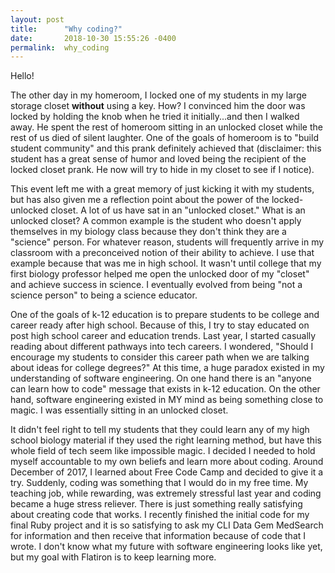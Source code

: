 ```yaml
---
layout: post
title:      "Why coding?"
date:       2018-10-30 15:55:26 -0400
permalink:  why_coding
---
```




Hello! 

The other day in my homeroom, I locked one of my students in my large storage closet **without** using a key.  How? I convinced him the door was locked by holding the knob when he tried it initially...and then I walked away.  He spent the rest of homeroom sitting in an unlocked closet while the rest of us died of silent laughter.  One of the goals of homeroom is to "build student community" and this prank definitely achieved that  (disclaimer: this student has a great sense of humor and loved being the recipient of the locked closet prank.  He now will try to hide in my closet to see if I notice).  

This event left me with a great memory of just kicking it with my students, but has also given me a reflection point about the power of the locked-unlocked closet.  A lot of us have sat in an "unlocked closet."  What is an unlocked closet?  A common example is the student who doesn't apply themselves in my biology class because they don't think they are a "science" person.  For whatever reason, students will frequently arrive in my classroom with a preconceived notion of their ability to achieve.  I use that example because that was me in high school.  It wasn't until college that my first biology professor helped me open the unlocked door of my "closet" and achieve success in science.  I eventually evolved from being "not a science person" to being a science educator. 

One of the goals of k-12 education is to prepare students to be college and career ready after high school. Because of this,  I try to stay educated on post high school career and education trends.   Last year, I started casually reading about different pathways into tech careers.  I wondered, "Should I encourage my students to consider this career path when we are talking about ideas for college degrees?"  At this time, a huge paradox existed in my understanding of software engineering.  On one hand there is an "anyone can learn how to code" message that exists in k-12 education.  On the other hand, software engineering existed in MY mind as being something close to magic.  I was essentially sitting in an unlocked closet.  

It didn't feel right to tell my students that they could learn any of my high school biology material if they used the right learning method, but have this whole field of tech seem like impossible magic.  I decided I needed to hold myself accountable to my own beliefs and learn more about coding.  Around December of 2017, I learned about Free Code Camp and decided to give it a try.  Suddenly, coding was something that I would do in my free time.  My teaching job, while rewarding, was extremely stressful last year and coding became a huge stress reliever.      There is just something really satisfying about creating code that works.   I recently finished the initial code for my final Ruby project and it is so satisfying to ask my CLI Data Gem MedSearch for information and then receive that information because of code that I wrote.  I don't know what my future with software engineering looks like yet, but my goal with Flatiron is to keep learning more.   














 

